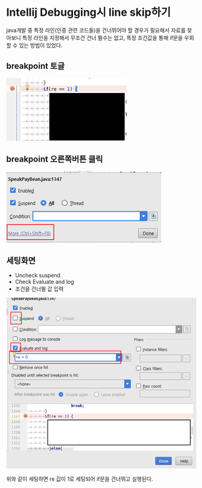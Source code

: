 # Intellij Debugging시 line skip하기
java개발 중 특정 라인(인증 관련 코드들)을 건너뛰어야 할 경우가 필요해서 자료를 찾아보니
특정 라인을 지정해서 무조건 건너 뛸수는 없고, 특정 조건값을 통해 if문을 우회할 수 있는 방법이 있었다.

## breakpoint 토글
![breakpoint 토글](toggle_break_point.png)

## breakpoint 오른쪽버튼 클릭
![More 클릭](click_more.png)

## 세팅화면
* Uncheck suspend
* Check Evaluate and log
* 조건을 건너뛸 값 입력

![세팅화면](setting.png)

위와 같이 세팅하면 re 값이 1로 세팅되어 if문을 건너뛰고 실행된다.
